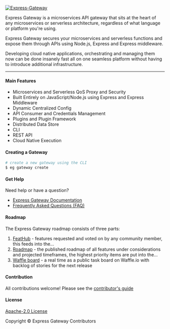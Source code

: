 [![Express-Gateway][eg-wordmark-companion]][eg-website]

Express Gateway is a microservices API gateway that sits at the heart of any microservices or serverless architecture, regardless of what language or platform you're using.

Express Gateway secures your microservices and serverless functions and expose them through APIs using Node.js, Express and Express middleware.

Developing cloud native applications, orchestrating and managing them now can be done insanely fast all on one seamless platform without having to introduce additional infrastructure.

---

#### Main Features
- Microservices and Serverless QoS Proxy and Security
- Built Entirely on JavaScript/Node.js using Express and Express Middleware
- Dynamic Centralized Config
- API Consumer and Credentials Management
- Plugins and Plugin Framework
- Distributed Data Store
- CLI
- REST API
- Cloud Native Execution
#### Creating a Gateway

```bash
# create a new gateway using the CLI
$ eg gateway create
```

#### Get Help
Need help or have a question?
- [Express Gateway Documentation][eg-docs]
- [Frequently Asked Questions (FAQ)][eg-faq]

#### Roadmap
The Express Gateway roadmap consists of three parts:
1. [FeatHub][eg-feathub] - features requested and voted on by any community member, this feeds into the...
2. [Roadmap][eg-roadmap] - the published roadmap of all features under considerations and projected timeframes, the highest priority items are put into the...
3. [Waffle board][eg-waffle] - a real time as a public task board on Waffle.io with backlog of stories for the next release

#### Contribution
All contributions welcome! Please see the [contributor's guide][contributor-guide]

#### License

[Apache-2.0 License][apache-license]

Copyright © Express Gateway Contributors

[npm-version-badge]: https://img.shields.io/npm/v/express-gateway.svg
[npm-package-url]: https://www.npmjs.com/package/express-gateway
[circleci-badge]: https://circleci.com/gh/ExpressGateway/express-gateway/tree/master.svg?style=shield&circle-token=ac6b0e86b46220da43a5ae63a267d12e81ccb2d5
[azure-badge]: https://dev.azure.com/vncz/vncz/_apis/build/status/ExpressGateway.express-gateway?branchName=master
[circleci-master-url]: https://circleci.com/gh/ExpressGateway/express-gateway/tree/master
[azure-master-url]: https://dev.azure.com/vncz/vncz/_build?definitionId=2&_a=summary
[codecov-badge]: https://img.shields.io/codecov/c/github/ExpressGateway/express-gateway/master.svg
[codecov-master-url]: https://codecov.io/gh/ExpressGateway/express-gateway
[gitter-badge]: https://img.shields.io/gitter/room/expressgateway/express-gateway.svg
[gitter-room-url]: https://gitter.im/ExpressGateway/express-gateway
[eg-wordmark-companion]: logo/wordmark-and-companion-graphic/ExpressGateway_Wordmark+Companion.png
[eg-website]: http://www.express-gateway.io
[eg-getting-started]: http://www.express-gateway.io/getting-started
[eg-docs]: http://www.express-gateway.io/docs
[eg-feathub]: http://feathub.com/ExpressGateway/express-gateway
[eg-roadmap]: https://github.com/ExpressGateway/express-gateway/wiki/Express-Gateway-Roadmap
[eg-waffle]: https://waffle.io/ExpressGateway/express-gateway
[eg-faq]: http://www.express-gateway.io/docs/faq
[eg-twitter]: https://twitter.com/express_gateway
[eg-newsgroup]: https://groups.google.com/a/express-gateway.io/forum/#!forum/discuss
[eg-facebook]: https://www.facebook.com/expressjsgateway
[eg-support]: https://goo.gl/s8eGKz?_ga=2.243837062.2081566642.1553116846-2009977705.1552945890
[contributor-guide]: https://github.com/ExpressGateway/express-gateway/blob/master/Contributing.md
[apache-license]: https://github.com/expressgateway/express-gateway/blob/master/LICENSE
